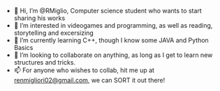- 👋 Hi, I’m @RMiglio, Computer science student who wants to start sharing his works
- 👀 I’m interested in videogames and programming, as well as reading, storytelling and excersizing
- 🌱 I’m currently learning C++, though I know some JAVA and Python Basics
- 💞️ I’m looking to collaborate on anything, as long as I get to learn new structures and tricks. 
- 📫 For anyone who wishes to collab, hit me up at renmigliori02@gmail.com, we can SORT it out there!

<!---
RMiglio/RMiglio is a ✨ special ✨ repository because its `README.md` (this file) appears on your GitHub profile.
You can click the Preview link to take a look at your changes.
--->
